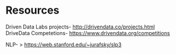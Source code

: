 # Resources

Driven Data Labs projects- http://drivendata.co/projects.html \
DriveData Competetions- https://www.drivendata.org/competitions

NLP- > https://web.stanford.edu/~jurafsky/slp3
